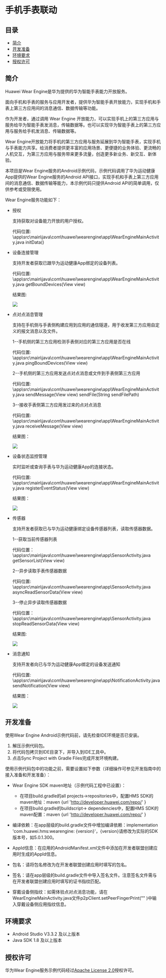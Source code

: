 # 手机手表联动

## 目录

- [简介](#简介)
- [开发准备](#开发准备)
- [环境要求](#环境要求)
- [授权许可](#授权许可)

## 简介

Huawei Wear Engine是华为提供的华为智能手表能力开放服务。

面向手机和手表的服务与应用开发者，提供华为智能手表开放能力，实现手机和手表上第三方应用间的消息通信、数据传输等功能。

作为开发者，通过调用 Wear Engine 开放能力，可以实现手机上的第三方应用与服务给华为智能手表发消息，传输数据等。也可以实现华为智能手表上的第三方应用与服务给手机发消息、传输数据等。

Wear
Engine开放能力将手机的第三方应用与服务延展到华为智能手表，实现手机与手表能力共享。给消费者提供更丰富的应用场景、更便捷的业务体验、更流畅的人机交互，为第三方应用与服务带来更多流量，创造更多新业务、新交互、新体验。

本项目是Wear Engine服务的Android示例代码，示例代码调用了华为运动健康App提供的Wear Engine服务的Android
API接口，实现手机和手表上第三方应用间的消息通信、数据传输等能力，本示例代码只提供Android API的简单调用，仅供参考或受限使用。

Wear Engine服务功能如下：

- 授权

  支持获取对设备能力开放的用户授权。

  代码位置: \\app\\src\\main\\java\\com\\huawei\\wearengine\\app\\WearEngineMainActivity.java
  initData\(\)

- 设备连接管理

  支持开发者获取已跟华为运动健康App绑定的设备列表。

  代码位置: \\app\\src\\main\\java\\com\\huawei\\wearengine\\app\\WearEngineMainActivity.java
  getBoundDevices\(View view\)

  结果图:

  ![](figures/zh-cn_image_0000001071060016.png)

- 点对点消息管理

  支持在手机侧与手表侧构建应用到应用的通信隧道，用于收发第三方应用自定义的报文消息以及文件。

  1--手机侧的第三方应用检测手表侧对应的第三方应用是否在线

  代码位置: \\app\\src\\main\\java\\com\\huawei\\wearengine\\app\\WearEngineMainActivity.java
  pingBoundDevices\(View view\)

  2--手机侧的第三方应用发送点对点消息或文件到手表侧第三方应用

  代码位置: \\app\\src\\main\\java\\com\\huawei\\wearengine\\app\\WearEngineMainActivity.java
  sendMessage\(View view\) sendFile\(String sendFilePath\)

  3--接收手表侧第三方应用发过来的点对点消息

  代码位置: \\app\\src\\main\\java\\com\\huawei\\wearengine\\app\\WearEngineMainActivity.java
  receiveMessage\(View view\)

  结果图：

  ![](figures/zh-cn_image_0000001070580027.png)

- 设备状态监控管理

  实时监听或查询手表与华为运动健康App的连接状态。

  代码位置: \\app\\src\\main\\java\\com\\huawei\\wearengine\\app\\WearEngineMainActivity.java
  registerEventStatus\(View view\)

  结果图：

  ![](figures/zh-cn_image_0000001070857865.png)

- 传感器

  支持开发者获取已与华为运动健康绑定设备传感器列表，读取传感器数据。

  1--获取当前传感器列表

  代码位置：\\app\\src\\main\\java\\com\\huawei\\wearengine\\app\\SensorActivity.java getSensorList\(View
  view\)

  2--异步读取手表传感器数据

  代码位置: \\app\\src\\main\\java\\com\\huawei\\wearengine\\app\\SensorActivity.java
  asyncReadSensorData\(View view\)

  3--停止异步读取传感器数据

  代码位置：\\app\\src\\main\\java\\com\\huawei\\wearengine\\app\\SensorActivity.java
  stopReadSensorData\(View view\)

  结果图:

  ![](figures/zh-cn_image_0000001070329599.png)

- 消息通知

  支持开发者向已与华为运动健康App绑定的设备发送通知

  代码位置: \\app\\src\\main\\java\\com\\huawei\\wearengine\\app\\NotificationActivity.java
  sendNotification\(View view\)

  结果图：

  ![](figures/zh-cn_image_0000001070431867.png)

## 开发准备

使用Wear Engine Android示例代码前，请先检查IDE环境是否已安装。

1. 解压示例代码包。
2. 将代码包拷贝到IDE目录下，并导入到IDE工具中。
3. 点击Sync Project with Gradle Files完成开发环境构建。

使用示例代码包中的功能之前，需要设置如下参数（详细操作可参见开发指南中的接入准备和开发准备）：

- Wear Engine SDK maven地址（示例代码工程中已设置）：
    - 在项目build.gradle的all projects-\>repositories中，配置HMS SDK的maven地址：maven
      \{url 'http://developer.huawei.com/repo/' \}
    - 在项目build.gradle的buildscript-\> dependencies中，配置HMS SDK的maven配置：maven
      \{url 'http://developer.huawei.com/repo/' \}

- 编译依赖：在app层级的build.gradle文件中增加编译依赖：implementation 'com.huawei.hms:wearengine:
  \{version\}'，\{version\}请修改为实际的SDK版本号，如5.0.1.300。
- AppId信息：在应用的AndroidManifest.xml文件中添加在开发者联盟创建应用时生成的AppId信息。
- 包名：请将包名修改为在开发者联盟创建应用时填写的包名。
- 签名：请在app层级的build.gradle文件中导入签名文件。注意签名文件需与在开发者联盟创建应用时填写的证书指纹匹配。
- 穿戴设备侧指纹：如需体验点对点消息功能，请在WearEngineMainActivity.java文件p2pClient.setPeerFingerPrint\(""
  \)中输入穿戴设备侧应用指纹信息。

## 环境要求

- Android Studio V3.3.2 及以上版本
- Java SDK 1.8 及以上版本

## 授权许可

华为Wear Engine服务示例代码经过[Apache License 2.0](http://www.apache.org/licenses/LICENSE-2.0)授权许可。

